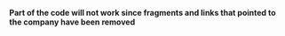 **Part of the code will not work since fragments and links that pointed to the company have been removed**